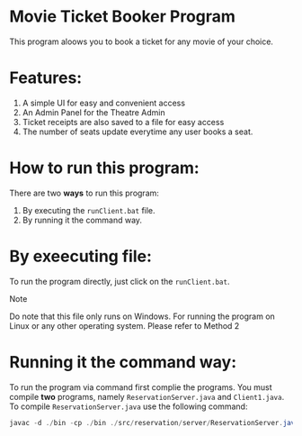 # Movie Ticket Booker Program
This program aloows you to book a ticket for any movie of your choice. 

# Features:
1. A simple UI for easy and convenient access
2. An Admin Panel for the Theatre Admin
3. Ticket receipts are also saved to a file for easy access
4. The number of seats update everytime any user books a seat.

# How to run this program:
There are two **__ways__** to run this program:
1. By executing the `runClient.bat` file.
2. By running it the command way.

# By exeecuting file:
To run the program directly, just click on the `runClient.bat`. 
> [!NOTE]
> Do note that this file only runs on Windows. For running the program on Linux or any other operating system. Please refer to Method 2

# Running it the command way:
To run the program via command first complie the programs. You must compile **two** programs, namely `ReservationServer.java` and `Client1.java`.
To compile `ReservationServer.java` use the following command:
```java
javac -d ./bin -cp ./bin ./src/reservation/server/ReservationServer.java
``` 
